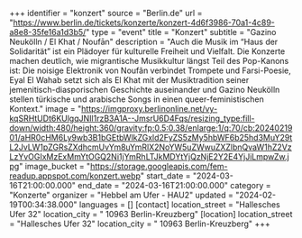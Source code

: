 +++
identifier = "konzert"
source = "Berlin.de"
url = "https://www.berlin.de/tickets/konzerte/konzert-4d6f3986-70a1-4c89-a8e8-35fe16a1d3b5/"
type = "event"
title = "Konzert"
subtitle = "Gazino Neukölln / El Khat / Noufān"
description = "Auch die Musik im “Haus der Solidarität” ist ein Plädoyer für kulturelle Freiheit und Vielfalt. Die Konzerte machen deutlich, wie migrantische Musikkultur längst Teil des Pop-Kanons ist: Die noisige Elektronik von Noufãn verbindet Trompete und Farsi-Poesie, Eyal El Wahab setzt sich als El Khat mit der Musiktradition seiner jemenitisch-diasporischen Geschichte auseinander und Gazino Neukölln stellen türkische und arabische Songs in einen queer-feministischen Kontext."
image = "https://imgproxy.berlinonline.net/vy-kqSRHtUDt6KUlgqJNIl1rzB3A1A--JmsrU6D4Fqs/resizing_type:fill-down/width:480/height:360/gravity:fp:0.5:0.38/enlarge:1/q:70/cb:2024021901/aHR0cHM6Ly9wb3B1bGEtbWlkZGxld2FyZS5zMy5hbWF6b25hd3MuY29tL2JvLW1pZGRsZXdhcmUvYm8uYmRlX2NoYW5uZWwuZXZlbnQvaW1hZ2VzLzYvOGIxMzExMmYtOGQ2Ni1jYmRhLTJkMDYtYjQzNjE2Y2E4YjJiLmpwZw.jpg"
image_bucket = "https://storage.googleapis.com/fem-readup.appspot.com/konzert.webp"
start_date = "2024-03-16T21:00:00.000"
end_date = "2024-03-16T21:00:00.000"
category = "Konzerte"
organizer = "Hebbel am Ufer - HAU2"
updated = "2024-02-19T00:34:38.000"
languages = []
[contact]
location_street = "Hallesches Ufer 32"
location_city = " 10963 Berlin-Kreuzberg"
[location]
location_street = "Hallesches Ufer 32"
location_city = " 10963 Berlin-Kreuzberg"
+++